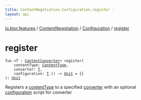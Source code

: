 ```yaml
---
title: ContentNegotiation.Configuration.register - 
layout: api
---
```


<div class='api-docs-breadcrumbs'><a href="../../index.html">io.ktor.features</a> / <a href="../index.html">ContentNegotiation</a> / <a href="index.html">Configuration</a> / <a href="./register.html">register</a></div>

# register

<div class="signature"><code><span class="keyword">fun </span><span class="symbol">&lt;</span><span class="identifier">T</span>&nbsp;<span class="symbol">:</span>&nbsp;<a href="../../-content-converter/index.html"><span class="identifier">ContentConverter</span></a><span class="symbol">&gt;</span> <span class="identifier">register</span><span class="symbol">(</span><br/>&nbsp;&nbsp;&nbsp;&nbsp;<span class="parameterName" id="io.ktor.features.ContentNegotiation.Configuration$register(io.ktor.http.ContentType, io.ktor.features.ContentNegotiation.Configuration.register.T, kotlin.Function1((io.ktor.features.ContentNegotiation.Configuration.register.T, kotlin.Unit)))/contentType">contentType</span><span class="symbol">:</span>&nbsp;<a href="../../../io.ktor.http/-content-type/index.html"><span class="identifier">ContentType</span></a><span class="symbol">, </span><br/>&nbsp;&nbsp;&nbsp;&nbsp;<span class="parameterName" id="io.ktor.features.ContentNegotiation.Configuration$register(io.ktor.http.ContentType, io.ktor.features.ContentNegotiation.Configuration.register.T, kotlin.Function1((io.ktor.features.ContentNegotiation.Configuration.register.T, kotlin.Unit)))/converter">converter</span><span class="symbol">:</span>&nbsp;<a href="register.html#T"><span class="identifier">T</span></a><span class="symbol">, </span><br/>&nbsp;&nbsp;&nbsp;&nbsp;<span class="parameterName" id="io.ktor.features.ContentNegotiation.Configuration$register(io.ktor.http.ContentType, io.ktor.features.ContentNegotiation.Configuration.register.T, kotlin.Function1((io.ktor.features.ContentNegotiation.Configuration.register.T, kotlin.Unit)))/configuration">configuration</span><span class="symbol">:</span>&nbsp;<a href="register.html#T"><span class="identifier">T</span></a><span class="symbol">.</span><span class="symbol">(</span><span class="symbol">)</span>&nbsp;<span class="symbol">-&gt;</span>&nbsp;<a href="https://kotlinlang.org/api/latest/jvm/stdlib/kotlin/-unit/index.html"><span class="identifier">Unit</span></a>&nbsp;<span class="symbol">=</span>&nbsp;{}<br/><span class="symbol">)</span><span class="symbol">: </span><a href="https://kotlinlang.org/api/latest/jvm/stdlib/kotlin/-unit/index.html"><span class="identifier">Unit</span></a></code></div>

Registers a <a href="register.html#io.ktor.features.ContentNegotiation.Configuration$register(io.ktor.http.ContentType, io.ktor.features.ContentNegotiation.Configuration.register.T, kotlin.Function1((io.ktor.features.ContentNegotiation.Configuration.register.T, kotlin.Unit)))/contentType">contentType</a> to a specified <a href="register.html#io.ktor.features.ContentNegotiation.Configuration$register(io.ktor.http.ContentType, io.ktor.features.ContentNegotiation.Configuration.register.T, kotlin.Function1((io.ktor.features.ContentNegotiation.Configuration.register.T, kotlin.Unit)))/converter">converter</a> with an optional <a href="register.html#io.ktor.features.ContentNegotiation.Configuration$register(io.ktor.http.ContentType, io.ktor.features.ContentNegotiation.Configuration.register.T, kotlin.Function1((io.ktor.features.ContentNegotiation.Configuration.register.T, kotlin.Unit)))/configuration">configuration</a> script for converter

